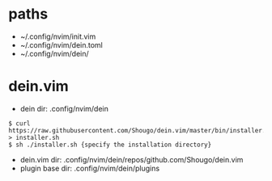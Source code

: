 # paths
- ~/.config/nvim/init.vim
- ~/.config/nvim/dein.toml
- ~/.config/nvim/dein/

# dein.vim
- dein dir: .config/nvim/dein
```
$ curl https://raw.githubusercontent.com/Shougo/dein.vim/master/bin/installer.sh > installer.sh
$ sh ./installer.sh {specify the installation directory}
```
- dein.vim dir: .config/nvim/dein/repos/github.com/Shougo/dein.vim 
- plugin base dir: .config/nvim/dein/plugins
